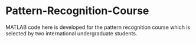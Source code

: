 # Pattern-Recognition-Course

MATLAB code here is developed for the pattern recognition course which is selected by two international undergraduate students.
